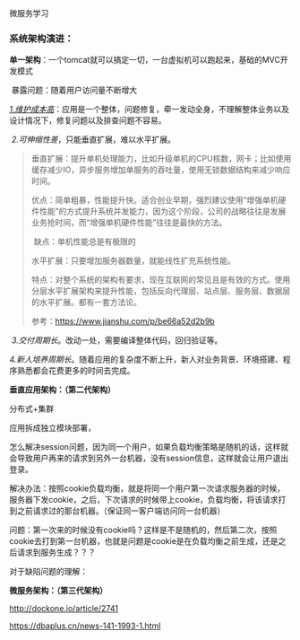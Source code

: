 微服务学习

### 系统架构演进：

​	**单一架构**：一个tomcat就可以搞定一切，一台虚拟机可以跑起来，基础的MVC开发模式

​	暴露问题：随着用户访问量不断增大

​	<u>*1.维护成本高*</u>：应用是一个整体，问题修复，牵一发动全身，不理解整体业务以及设计情况下，修复问题以及排查问题不容易。

​	*2.可伸缩性差*，只能垂直扩展，难以水平扩展。

> ​	垂直扩展：提升单机处理能力，比如升级单机的CPU核数，网卡；比如使用缓存减少IO，异步服务增加单服务的吞吐量，使用无锁数据结构来减少响应时间。
>
> ​	优点：简单粗暴，性能提升快。适合创业早期，强烈建议使用“增强单机硬件性能”的方式提升系统并发能力，因为这个阶段，公司的战略往往是发展业务抢时间，而“增强单机硬件性能”往往是最快的方法。
>
> ​	缺点：单机性能总是有极限的
>
> 水平扩展：只要增加服务器数量，就能线性扩充系统性能。
>
> ​	特点：对整个系统的架构有要求，现在互联网的常见且是有效的方式。使用分层水平扩展架构来提升性能，包括反向代理层、站点层、服务层、数据层的水平扩展。都有一套方法论。
>
> 参考：<https://www.jianshu.com/p/be66a52d2b9b>

​	*3.交付周期长*。改动一处，需要编译整体代码，回归验证等。

​	*4.新人培养周期长*。随着应用的复杂度不断上升，新人对业务背景、环境搭建、程序熟悉都会花费更多的时间去完成。

**垂直应用架构：（第二代架构）**

分布式+集群

应用拆成独立模块部署，

怎么解决session问题，因为同一个用户，如果负载均衡策略是随机的话，这样就会导致用户再来的请求到另外一台机器，没有session信息，这样就会让用户退出登录。

解决办法：按照cookie负载均衡，就是将同一个用户第一次请求服务器的时候，服务器下发cookie，之后，下次请求的时候带上cookie，负载均衡，将该请求打到之前请求过的那台机器。（保证同一客户端访问同一台机器）

问题：第一次来的时候没有cookie吗？这样是不是随机的，然后第二次，按照cookie去打到第一台机器，也就是问题是cookie是在负载均衡之前生成，还是之后请求到服务生成？？？

对于缺陷问题的理解：

**微服务架构：（第三代架构）**

<http://dockone.io/article/2741>

<https://dbaplus.cn/news-141-1993-1.html>

